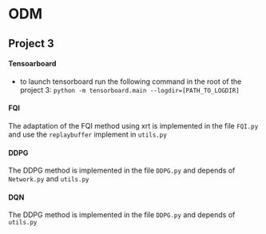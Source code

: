 # ODM

## Project 3
#### Tensoarboard 
- to launch tensorboard run the following command in the root of the project 3: `python -m tensorboard.main --logdir=[PATH_TO_LOGDIR]`
#### FQI
The adaptation of the FQI method using xrt is implemented in the file `FQI.py` and use the `replaybuffer` implement in `utils.py`
#### DDPG
The DDPG method is implemented in the file `DDPG.py` and depends of `Network.py` and `utils.py`
#### DQN
The DDPG method is implemented in the file `DDPG.py` and depends of `utils.py`
